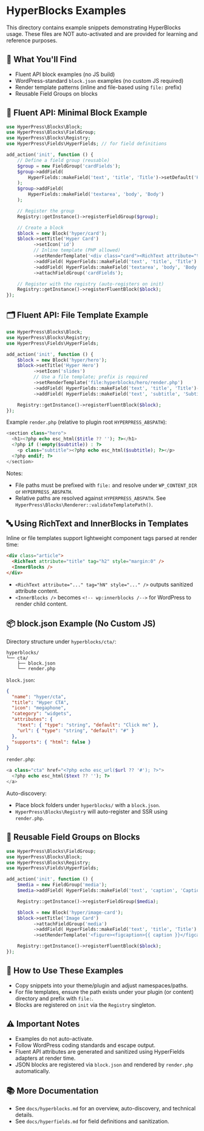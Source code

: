 # HyperBlocks Examples

This directory contains example snippets demonstrating HyperBlocks usage. These files are NOT auto-activated and are provided for learning and reference purposes.

## 📁 What You'll Find

- Fluent API block examples (no JS build)
- WordPress-standard `block.json` examples (no custom JS required)
- Render template patterns (inline and file-based using `file:` prefix)
- Reusable Field Groups on blocks

## 🚀 Fluent API: Minimal Block Example

```php
use HyperPress\Blocks\Block;
use HyperPress\Blocks\FieldGroup;
use HyperPress\Blocks\Registry;
use HyperPress\Fields\HyperFields; // for field definitions

add_action('init', function () {
    // Define a field group (reusable)
    $group = new FieldGroup('cardFields');
    $group->addField(
        HyperFields::makeField('text', 'title', 'Title')->setDefault('Hello')
    );
    $group->addField(
        HyperFields::makeField('textarea', 'body', 'Body')
    );

    // Register the group
    Registry::getInstance()->registerFieldGroup($group);

    // Create a block
    $block = new Block('hyper/card');
    $block->setTitle('Hyper Card')
          ->setIcon('id')
          // Inline template (PHP allowed)
          ->setRenderTemplate('<div class="card"><RichText attribute="title" tag="h3" /><div class="content">{{ body }}</div></div>')
          ->addField( HyperFields::makeField('text', 'title', 'Title') )
          ->addField( HyperFields::makeField('textarea', 'body', 'Body') )
          ->attachFieldGroup('cardFields');

    // Register with the registry (auto-registers on init)
    Registry::getInstance()->registerFluentBlock($block);
});
```

## 🗂️ Fluent API: File Template Example

```php
use HyperPress\Blocks\Block;
use HyperPress\Blocks\Registry;
use HyperPress\Fields\HyperFields;

add_action('init', function () {
    $block = new Block('hyper/hero');
    $block->setTitle('Hyper Hero')
          ->setIcon('slides')
          // Use a file template; prefix is required
          ->setRenderTemplate('file:hyperblocks/hero/render.php')
          ->addField( HyperFields::makeField('text', 'title', 'Title')->setDefault('Welcome') )
          ->addField( HyperFields::makeField('text', 'subtitle', 'Subtitle') );

    Registry::getInstance()->registerFluentBlock($block);
});
```

Example `render.php` (relative to plugin root `HYPERPRESS_ABSPATH`):

```php
<section class="hero">
  <h1><?php echo esc_html($title ?? ''); ?></h1>
  <?php if (!empty($subtitle)) : ?>
    <p class="subtitle"><?php echo esc_html($subtitle); ?></p>
  <?php endif; ?>
</section>
```

Notes:
- File paths must be prefixed with `file:` and resolve under `WP_CONTENT_DIR` or `HYPERPRESS_ABSPATH`.
- Relative paths are resolved against `HYPERPRESS_ABSPATH`. See `HyperPress\Blocks\Renderer::validateTemplatePath()`.

## 🔤 Using RichText and InnerBlocks in Templates

Inline or file templates support lightweight component tags parsed at render time:

```html
<div class="article">
  <RichText attribute="title" tag="h2" style="margin:0" />
  <InnerBlocks />
</div>
```

- `<RichText attribute="..." tag="hN" style="..." />` outputs sanitized attribute content.
- `<InnerBlocks />` becomes `<!-- wp:innerblocks /-->` for WordPress to render child content.

## 📦 block.json Example (No Custom JS)

Directory structure under `hyperblocks/cta/`:

```
hyperblocks/
└── cta/
    ├── block.json
    └── render.php
```

`block.json`:

```json
{
  "name": "hyper/cta",
  "title": "Hyper CTA",
  "icon": "megaphone",
  "category": "widgets",
  "attributes": {
    "text": { "type": "string", "default": "Click me" },
    "url": { "type": "string", "default": "#" }
  },
  "supports": { "html": false }
}
```

`render.php`:

```php
<a class="cta" href="<?php echo esc_url($url ?? '#'); ?>">
  <?php echo esc_html($text ?? ''); ?>
</a>
```

Auto-discovery:
- Place block folders under `hyperblocks/` with a `block.json`.
- `HyperPress\Blocks\Registry` will auto-register and SSR using `render.php`.

## 👥 Reusable Field Groups on Blocks

```php
use HyperPress\Blocks\FieldGroup;
use HyperPress\Blocks\Block;
use HyperPress\Blocks\Registry;
use HyperPress\Fields\HyperFields;

add_action('init', function () {
    $media = new FieldGroup('media');
    $media->addField( HyperFields::makeField('text', 'caption', 'Caption') );

    Registry::getInstance()->registerFieldGroup($media);

    $block = new Block('hyper/image-card');
    $block->setTitle('Image Card')
          ->attachFieldGroup('media')
          ->addField( HyperFields::makeField('text', 'title', 'Title') )
          ->setRenderTemplate('<figure><figcaption>{{ caption }}</figcaption></figure>');

    Registry::getInstance()->registerFluentBlock($block);
});
```

## 🔧 How to Use These Examples

- Copy snippets into your theme/plugin and adjust namespaces/paths.
- For file templates, ensure the path exists under your plugin (or content) directory and prefix with `file:`.
- Blocks are registered on `init` via the `Registry` singleton.

## ⚠️ Important Notes

- Examples do not auto-activate.
- Follow WordPress coding standards and escape output.
- Fluent API attributes are generated and sanitized using HyperFields adapters at render time.
- JSON blocks are registered via `block.json` and rendered by `render.php` automatically.

## 📚 More Documentation

- See `docs/hyperblocks.md` for an overview, auto-discovery, and technical details.
- See `docs/hyperfields.md` for field definitions and sanitization.

